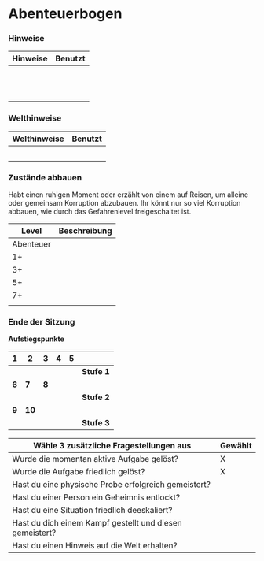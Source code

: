 # Abenteuerbogen

### Hinweise

| **Hinweise** | Benutzt |
| ------------ | ------- |
|              |         |
|              |         |
|              |         |
|              |         |
|              |         |
|              |         |
|              |         |
|              |         |
|              |         |
|              |         |
|              |         |
|              |         |

### Welthinweise <!-- nicht mehr aktuell-->

| **Welthinweise** | Benutzt |
| ---------------- | ------- |
|                  |         |
|                  |         |
|                  |         |
|                  |         |
|                  |         |

### Zustände abbauen

Habt einen ruhigen Moment oder erzählt von einem auf Reisen, um alleine oder gemeinsam Korruption abzubauen. Ihr könnt nur so viel Korruption abbauen, wie durch das Gefahrenlevel freigeschaltet ist.<!-- auch nicht mehr aktuell so -->

| Level     | Beschreibung |
| --------- | ------------ |
| Abenteuer |              |
| 1+        |              |
| 3+        |              |
| 5+        |              |
| 7+        |              |
|           |              |

### Ende der Sitzung

**Aufstiegspunkte**

| 1     | 2      | 3     | 4    | 5    |             |
| ----- | ------ | ----- | ---- | ---- | ----------- |
|       |        |       |      |      | **Stufe 1** |
| **6** | **7**  | **8** |      |      |             |
|       |        |       |      |      | **Stufe 2** |
| **9** | **10** |       |      |      |             |
|       |        |       |      |      | **Stufe 3** |

| **Wähle 3 zusätzliche Fragestellungen aus**              | Gewählt |
| -------------------------------------------------------- | ------- |
| Wurde die momentan aktive Aufgabe gelöst?                | X       |
| Wurde die Aufgabe friedlich gelöst?                      | X       |
| Hast du eine physische Probe erfolgreich gemeistert?     |         |
| Hast du einer Person ein Geheimnis entlockt?             |         |
| Hast du eine Situation friedlich deeskaliert?            |         |
| Hast du dich einem Kampf gestellt und diesen gemeistert? |         |
| Hast du einen Hinweis auf die Welt erhalten?             |         |<!-- auch nicht mehr aktuell - ganz raus oder durch etwas anderes ersetzen? Also z.B. kritischen Erfolg gewürfelt? Ist ja eigentlich äquivalent-->
